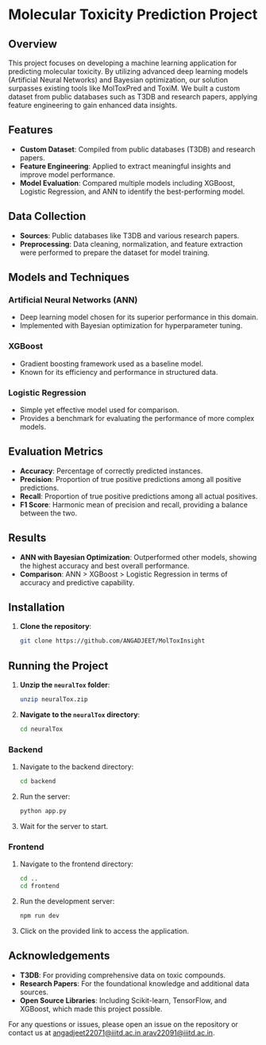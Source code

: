 # Molecular Toxicity Prediction Project

## Overview
This project focuses on developing a machine learning application for predicting molecular toxicity. By utilizing advanced deep learning models (Artificial Neural Networks) and Bayesian optimization, our solution surpasses existing tools like MolToxPred and ToxiM. We built a custom dataset from public databases such as T3DB and research papers, applying feature engineering to gain enhanced data insights.

## Features
- **Custom Dataset**: Compiled from public databases (T3DB) and research papers.
- **Feature Engineering**: Applied to extract meaningful insights and improve model performance.
- **Model Evaluation**: Compared multiple models including XGBoost, Logistic Regression, and ANN to identify the best-performing model.

## Data Collection
- **Sources**: Public databases like T3DB and various research papers.
- **Preprocessing**: Data cleaning, normalization, and feature extraction were performed to prepare the dataset for model training.

## Models and Techniques
### Artificial Neural Networks (ANN)
- Deep learning model chosen for its superior performance in this domain.
- Implemented with Bayesian optimization for hyperparameter tuning.

### XGBoost
- Gradient boosting framework used as a baseline model.
- Known for its efficiency and performance in structured data.

### Logistic Regression
- Simple yet effective model used for comparison.
- Provides a benchmark for evaluating the performance of more complex models.

## Evaluation Metrics
- **Accuracy**: Percentage of correctly predicted instances.
- **Precision**: Proportion of true positive predictions among all positive predictions.
- **Recall**: Proportion of true positive predictions among all actual positives.
- **F1 Score**: Harmonic mean of precision and recall, providing a balance between the two.

## Results
- **ANN with Bayesian Optimization**: Outperformed other models, showing the highest accuracy and best overall performance.
- **Comparison**: ANN > XGBoost > Logistic Regression in terms of accuracy and predictive capability.

## Installation
1. **Clone the repository**:
    ```bash
    git clone https://github.com/ANGADJEET/MolToxInsight
    ```

## Running the Project
1. **Unzip the `neuralTox` folder**:
    ```bash
    unzip neuralTox.zip
    ```
   
2. **Navigate to the `neuralTox` directory**:
    ```bash
    cd neuralTox
    ```

### Backend
1. Navigate to the backend directory:
    ```bash
    cd backend
    ```

2. Run the server:
    ```bash
    python app.py
    ```

3. Wait for the server to start.

### Frontend
1. Navigate to the frontend directory:
    ```bash
    cd ..
    cd frontend
    ```

2. Run the development server:
    ```bash
    npm run dev
    ```

3. Click on the provided link to access the application.

## Acknowledgements
- **T3DB**: For providing comprehensive data on toxic compounds.
- **Research Papers**: For the foundational knowledge and additional data sources.
- **Open Source Libraries**: Including Scikit-learn, TensorFlow, and XGBoost, which made this project possible.

For any questions or issues, please open an issue on the repository or contact us at [angadjeet22071@iiitd.ac.in ](mailto:angadjeet22071@iiitd.ac.in)[arav22091@iiitd.ac.in](mailto:arav22091@iiitd.ac.in).
